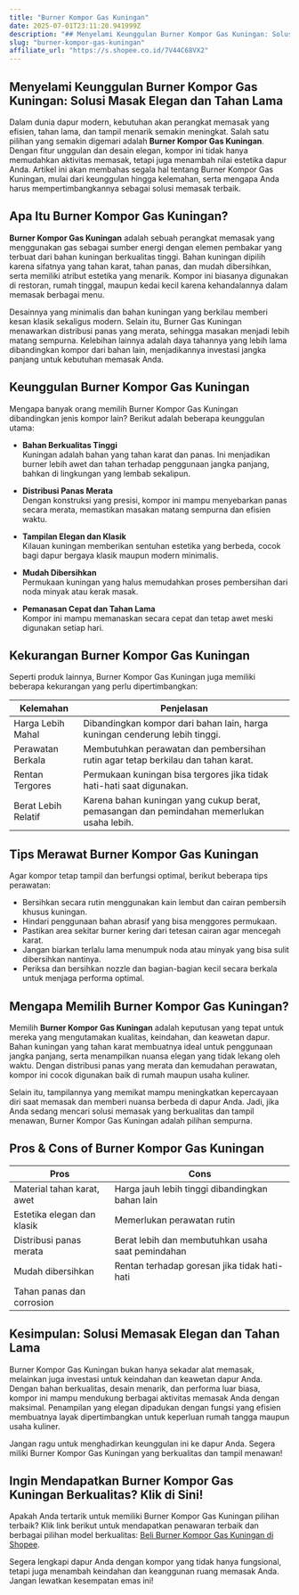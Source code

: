 ```yaml
---
title: "Burner Kompor Gas Kuningan"
date: 2025-07-01T23:11:20.941999Z
description: "## Menyelami Keunggulan Burner Kompor Gas Kuningan: Solusi Masak Elegan dan Tahan Lama..."
slug: "burner-kompor-gas-kuningan"
affiliate_url: "https://s.shopee.co.id/7V44C68VX2"
---
```

## Menyelami Keunggulan Burner Kompor Gas Kuningan: Solusi Masak Elegan dan Tahan Lama

Dalam dunia dapur modern, kebutuhan akan perangkat memasak yang efisien, tahan lama, dan tampil menarik semakin meningkat. Salah satu pilihan yang semakin digemari adalah **Burner Kompor Gas Kuningan**. Dengan fitur unggulan dan desain elegan, kompor ini tidak hanya memudahkan aktivitas memasak, tetapi juga menambah nilai estetika dapur Anda. Artikel ini akan membahas segala hal tentang Burner Kompor Gas Kuningan, mulai dari keunggulan hingga kelemahan, serta mengapa Anda harus mempertimbangkannya sebagai solusi memasak terbaik.

## Apa Itu Burner Kompor Gas Kuningan?

**Burner Kompor Gas Kuningan** adalah sebuah perangkat memasak yang menggunakan gas sebagai sumber energi dengan elemen pembakar yang terbuat dari bahan kuningan berkualitas tinggi. Bahan kuningan dipilih karena sifatnya yang tahan karat, tahan panas, dan mudah dibersihkan, serta memiliki atribut estetika yang menarik. Kompor ini biasanya digunakan di restoran, rumah tinggal, maupun kedai kecil karena kehandalannya dalam memasak berbagai menu.

Desainnya yang minimalis dan bahan kuningan yang berkilau memberi kesan klasik sekaligus modern. Selain itu, Burner Gas Kuningan menawarkan distribusi panas yang merata, sehingga masakan menjadi lebih matang sempurna. Kelebihan lainnya adalah daya tahannya yang lebih lama dibandingkan kompor dari bahan lain, menjadikannya investasi jangka panjang untuk kebutuhan memasak Anda.

## Keunggulan Burner Kompor Gas Kuningan

Mengapa banyak orang memilih Burner Kompor Gas Kuningan dibandingkan jenis kompor lain? Berikut adalah beberapa keunggulan utama:

- **Bahan Berkualitas Tinggi**  
  Kuningan adalah bahan yang tahan karat dan panas. Ini menjadikan burner lebih awet dan tahan terhadap penggunaan jangka panjang, bahkan di lingkungan yang lembab sekalipun.

- **Distribusi Panas Merata**  
  Dengan konstruksi yang presisi, kompor ini mampu menyebarkan panas secara merata, memastikan masakan matang sempurna dan efisien waktu.

- **Tampilan Elegan dan Klasik**  
  Kilauan kuningan memberikan sentuhan estetika yang berbeda, cocok bagi dapur bergaya klasik maupun modern minimalis.

- **Mudah Dibersihkan**  
  Permukaan kuningan yang halus memudahkan proses pembersihan dari noda minyak atau kerak masak.

- **Pemanasan Cepat dan Tahan Lama**  
  Kompor ini mampu memanaskan secara cepat dan tetap awet meski digunakan setiap hari.

## Kekurangan Burner Kompor Gas Kuningan

Seperti produk lainnya, Burner Kompor Gas Kuningan juga memiliki beberapa kekurangan yang perlu dipertimbangkan:

| Kelemahan                        | Penjelasan                                                                 |
|----------------------------------|----------------------------------------------------------------------------|
|Harga Lebih Mahal               | Dibandingkan kompor dari bahan lain, harga kuningan cenderung lebih tinggi. |
| Perawatan Berkala             | Membutuhkan perawatan dan pembersihan rutin agar tetap berkilau dan tahan karat. |
| Rentan Tergores                | Permukaan kuningan bisa tergores jika tidak hati-hati saat digunakan.     |
| Berat Lebih Relatif           | Karena bahan kuningan yang cukup berat, pemasangan dan pemindahan memerlukan usaha lebih. |

## Tips Merawat Burner Kompor Gas Kuningan

Agar kompor tetap tampil dan berfungsi optimal, berikut beberapa tips perawatan:

- Bersihkan secara rutin menggunakan kain lembut dan cairan pembersih khusus kuningan.
- Hindari penggunaan bahan abrasif yang bisa menggores permukaan.
- Pastikan area sekitar burner kering dari tetesan cairan agar mencegah karat.
- Jangan biarkan terlalu lama menumpuk noda atau minyak yang bisa sulit dibersihkan nantinya.
- Periksa dan bersihkan nozzle dan bagian-bagian kecil secara berkala untuk menjaga performa optimal.

## Mengapa Memilih Burner Kompor Gas Kuningan?

Memilih **Burner Kompor Gas Kuningan** adalah keputusan yang tepat untuk mereka yang mengutamakan kualitas, keindahan, dan keawetan dapur. Bahan kuningan yang tahan karat membuatnya ideal untuk penggunaan jangka panjang, serta menampilkan nuansa elegan yang tidak lekang oleh waktu. Dengan distribusi panas yang merata dan kemudahan perawatan, kompor ini cocok digunakan baik di rumah maupun usaha kuliner.

Selain itu, tampilannya yang memikat mampu meningkatkan kepercayaan diri saat memasak dan memberi nuansa berbeda di dapur Anda. Jadi, jika Anda sedang mencari solusi memasak yang berkualitas dan tampil menawan, Burner Kompor Gas Kuningan adalah pilihan sempurna.

## Pros & Cons of Burner Kompor Gas Kuningan

| **Pros**                                  | **Cons**                                      |
|-------------------------------------------|-----------------------------------------------|
| Material tahan karat, awet                | Harga jauh lebih tinggi dibandingkan bahan lain |
| Estetika elegan dan klasik               | Memerlukan perawatan rutin                  |
| Distribusi panas merata                   | Berat lebih dan membutuhkan usaha saat pemindahan |
| Mudah dibersihkan                       | Rentan terhadap goresan jika tidak hati-hati   |
| Tahan panas dan corrosion               |                                            |

## Kesimpulan: Solusi Memasak Elegan dan Tahan Lama

Burner Kompor Gas Kuningan bukan hanya sekadar alat memasak, melainkan juga investasi untuk keindahan dan keawetan dapur Anda. Dengan bahan berkualitas, desain menarik, dan performa luar biasa, kompor ini mampu mendukung berbagai aktivitas memasak Anda dengan maksimal. Penampilan yang elegan dipadukan dengan fungsi yang efisien membuatnya layak dipertimbangkan untuk keperluan rumah tangga maupun usaha kuliner.

Jangan ragu untuk menghadirkan keunggulan ini ke dapur Anda. Segera miliki Burner Kompor Gas Kuningan yang berkualitas dan tampil menawan!

## Ingin Mendapatkan Burner Kompor Gas Kuningan Berkualitas? Klik di Sini!

Apakah Anda tertarik untuk memiliki Burner Kompor Gas Kuningan pilihan terbaik? Klik link berikut untuk mendapatkan penawaran terbaik dan berbagai pilihan model berkualitas: [Beli Burner Kompor Gas Kuningan di Shopee](https://s.shopee.co.id/7V44C68VX2).

Segera lengkapi dapur Anda dengan kompor yang tidak hanya fungsional, tetapi juga menambah keindahan dan keanggunan ruang memasak Anda. Jangan lewatkan kesempatan emas ini!